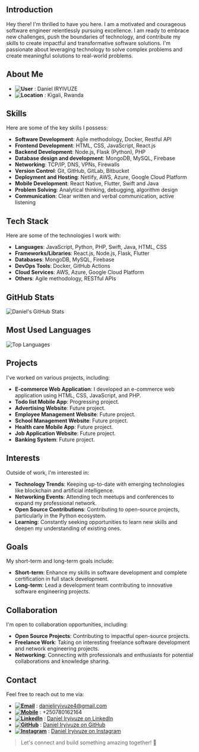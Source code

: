 ## Introduction
Hey there! I'm thrilled to have you here. I am a motivated and courageous software engineer relentlessly pursuing excellence. I am ready to embrace new challenges, push the boundaries of technology, and contribute my skills to create impactful and transformative software solutions. I'm passionate about leveraging technology to solve complex problems and create meaningful solutions to real-world problems.

## About Me
- **![User](https://img.shields.io/badge/User-000000?style=flat-square&logo=user&logoColor=white)** : Daniel IRYIVUZE
- **![Location](https://img.shields.io/badge/Location-000000?style=flat-square&logo=google-maps&logoColor=white)** : Kigali, Rwanda

## Skills
Here are some of the key skills I possess:

- **Software Development**: Agile methodology, Docker, Restful API
- **Frontend Development**: HTML, CSS, JavaScript, React.js
- **Backend Development**: Node.js, Flask (Python), PHP
- **Database design and development**: MongoDB, MySQL, Firebase
- **Networking**: TCP/IP, DNS, VPNs, Firewalls
- **Version Control**: Git, GitHub, GitLab, Bitbucket
- **Deployment and Hosting**: Netlify, AWS, Azure, Google Cloud Platform
- **Mobile Development**: React Native, Flutter, Swift and Java
- **Problem Solving**: Analytical thinking, debugging, algorithm design
- **Communication**: Clear written and verbal communication, active listening

## Tech Stack
Here are some of the technologies I work with:

- **Languages**: JavaScript, Python, PHP, Swift, Java, HTML, CSS
- **Frameworks/Libraries**: React.js, Node.js, Flask, Flutter
- **Databases**: MongoDB, MySQL, Firebase
- **DevOps Tools**: Docker, GitHub Actions
- **Cloud Services**: AWS, Azure, Google Cloud Platform
- **Others**: Agile methodology, RESTful APIs

## GitHub Stats
![Daniel's GitHub Stats](https://github-readme-stats.vercel.app/api?username=Daniel-IRYIVUZE&show_icons=true&theme=radical)

## Most Used Languages
![Top Languages](https://github-readme-stats.vercel.app/api/top-langs/?username=Daniel-IRYIVUZE&layout=compact&theme=radical)

## Projects
I've worked on various projects, including:
- **E-commerce Web Application**: I developed an e-commerce web application using HTML, CSS, JavaScript, and PHP.
- **Todo list Mobile App**: Progressing project.
- **Advertising Website**: Future project.
- **Employee Management Website**: Future project.
- **School Management Website**: Future project.
- **Health care Mobile App**: Future project.
- **Job Application Website**: Future project.
- **Banking System**: Future project.

## Interests
Outside of work, I'm interested in:
- **Technology Trends**: Keeping up-to-date with emerging technologies like blockchain and artificial intelligence.
- **Networking Events**: Attending tech meetups and conferences to expand my professional network.
- **Open Source Contributions**: Contributing to open-source projects, particularly in the Python ecosystem.
- **Learning**: Constantly seeking opportunities to learn new skills and deepen my understanding of existing ones.

## Goals
My short-term and long-term goals include:
- **Short-term**: Enhance my skills in software development and complete certification in full stack development.
- **Long-term**: Lead a development team contributing to innovative software engineering projects.

## Collaboration
I'm open to collaboration opportunities, including:
- **Open Source Projects**: Contributing to impactful open-source projects.
- **Freelance Work**: Taking on interesting freelance software development and network engineering projects.
- **Networking**: Connecting with professionals and enthusiasts for potential collaborations and knowledge sharing.

## Contact
Feel free to reach out to me via:
- **[![Email](https://img.shields.io/badge/Email-D14836?style=flat-square&logo=Gmail&logoColor=white)](https://www.instagram.com/iry_daniel/)** : danieliryivuze4@gmail.com
- **[![Mobile](https://img.shields.io/badge/Mobile-000000?style=flat-square&logo=mobile&logoColor=white)](https://www.linkedin.com/in/daniel-iryivuze-992141278/)** : +250780162164
- **[![LinkedIn](https://img.shields.io/badge/-LinkedIn-0077B5?style=flat-square&logo=LinkedIn&logoColor=white)](https://www.linkedin.com/in/daniel-iryivuze-992141278/)** : [Daniel Iryivuze on LinkedIn](https://www.linkedin.com/in/daniel-iryivuze-992141278/)
- **[![GitHub](https://img.shields.io/badge/-GitHub-181717?style=flat-square&logo=GitHub&logoColor=white)](https://github.com/Daniel-IRYIVUZE)** : [Daniel Iryivuze on GitHub](https://github.com/Daniel-IRYIVUZE)
- **[![Instagram](https://img.shields.io/badge/-Instagram-833AB4?style=flat-square&logo=Instagram&logoColor=white)](https://www.instagram.com/iry_daniel/)** : [Daniel Iryivuze on Instagram](https://www.instagram.com/iry_daniel/)


> Let's connect and build something amazing together! 🚀
